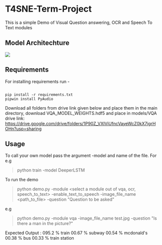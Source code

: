 # T4SNE-Term-Project

This is a simple Demo of Visual Question answering, OCR and Speech To Text modules

## Model Architechture

<img src="https://github.com/NamanPaharia/T4SNE-Term-Project/blob/main/model%20architechture.jpg?raw=true">


## Requirements

For installing requirements run - 
```

pip install -r requirements.txt
pipwin install PyAudio

```
Download all folders from drive link given below and place them in the main directory, download VQA_MODEL_WEIGHTS.hdf5 and place in models/VQA  
drive link: https://drive.google.com/drive/folders/1P90Z_VXlViUfncVayeWcZ0kX7igrHOHn?usp=sharing

## Usage
To call your own model pass the argument -model and name of the file. For e.g

> python train -model DeeperLSTM

To run the demo

> python demo.py -module <select a module out of vqa, ocr, speech_to_text> -enable_text_to_speech  <set True to get speech output> -image_file_name <path_to_file> -question "Question to be asked"

e.g 

> python demo.py -module vqa -image_file_name test.jpg -question "Is there a man in the picture?"

Expected Output :
095.2 %  train
00.67 %  subway
00.54 %  mcdonald's
00.38 %  bus
00.33 %  train station
